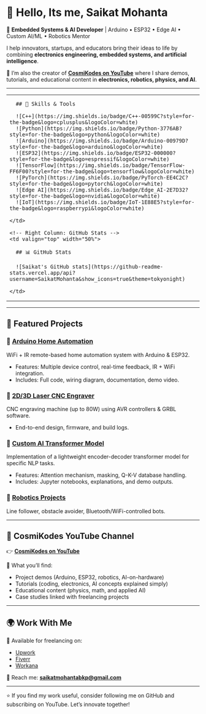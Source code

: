 # 👋 Hello, Its me, Saikat Mohanta 

🚀 **Embedded Systems & AI Developer** | Arduino • ESP32 • Edge AI • Custom AI/ML • Robotics Mentor  

I help innovators, startups, and educators bring their ideas to life by combining **electronics engineering, embedded systems, and artificial intelligence**.  

🔗 I’m also the creator of **[CosmiKodes on YouTube](https://www.youtube.com/@cosmikodes)** where I share demos, tutorials, and educational content in **electronics, robotics, physics, and AI**.  

--------------------------------------------------------------------------------------------------------------------------------------------------------------------------------

<table>
  <tr>
    <!-- Left Column: Skills & Tools -->
    <td valign="top" width="50%">

      ## 🔧 Skills & Tools  

      ![C++](https://img.shields.io/badge/C++-00599C?style=for-the-badge&logo=cplusplus&logoColor=white)  
      ![Python](https://img.shields.io/badge/Python-3776AB?style=for-the-badge&logo=python&logoColor=white)  
      ![Arduino](https://img.shields.io/badge/Arduino-00979D?style=for-the-badge&logo=arduino&logoColor=white)  
      ![ESP32](https://img.shields.io/badge/ESP32-000000?style=for-the-badge&logo=espressif&logoColor=white)  
      ![TensorFlow](https://img.shields.io/badge/TensorFlow-FF6F00?style=for-the-badge&logo=tensorflow&logoColor=white)  
      ![PyTorch](https://img.shields.io/badge/PyTorch-EE4C2C?style=for-the-badge&logo=pytorch&logoColor=white)  
      ![Edge AI](https://img.shields.io/badge/Edge_AI-2E7D32?style=for-the-badge&logo=nvidia&logoColor=white)  
      ![IoT](https://img.shields.io/badge/IoT-1E88E5?style=for-the-badge&logo=raspberrypi&logoColor=white)  

    </td>

    <!-- Right Column: GitHub Stats -->
    <td valign="top" width="50%">

      ## 📊 GitHub Stats  

      ![Saikat's GitHub stats](https://github-readme-stats.vercel.app/api?username=SaikatMohanta&show_icons=true&theme=tokyonight)

    </td>
  </tr>
</table>

--------------------------------------------------------------------------------------------------------------------------------------------------------------------------------

## 📂 Featured Projects  

### 🔹 [Arduino Home Automation](https://github.com/SaikatMohanta/Arduino-Home-Automation)  
WiFi + IR remote-based home automation system with Arduino & ESP32.  
- Features: Multiple device control, real-time feedback, IR + WiFi integration.  
- Includes: Full code, wiring diagram, documentation, demo video.  

### 🔹 [2D/3D Laser CNC Engraver](https://github.com/SaikatMohanta/Laser-CNC-Engraver)  
CNC engraving machine (up to 80W) using AVR controllers & GRBL software.  
- End-to-end design, firmware, and build logs.  

### 🔹 [Custom AI Transformer Model](https://github.com/SaikatMohanta/Custom-Transformer-LLM)  
Implementation of a lightweight encoder-decoder transformer model for specific NLP tasks.  
- Features: Attention mechanism, masking, Q-K-V database handling.  
- Includes: Jupyter notebooks, explanations, and demo outputs.  

### 🔹 [Robotics Projects](https://github.com/SaikatMohanta/Robotics-Collection)  
Line follower, obstacle avoider, Bluetooth/WiFi-controlled bots.  

--------------------------------------------------------------------------------------------------------------------------------------------------------------------------------

## 🎥 CosmiKodes YouTube Channel  

👉 [**CosmiKodes on YouTube**](https://www.youtube.com/@cosmikodes)  

🎯 What you’ll find:  
- Project demos (Arduino, ESP32, robotics, AI-on-hardware)  
- Tutorials (coding, electronics, AI concepts explained simply)  
- Educational content (physics, math, and applied AI)  
- Case studies linked with freelancing projects  

--------------------------------------------------------------------------------------------------------------------------------------------------------------------------------

## 🌍 Work With Me  

💼 Available for freelancing on:  
- [Upwork](https://www.upwork.com/)  
- [Fiverr](https://www.fiverr.com/)  
- [Workana](https://www.workana.com/)  

📩 Reach me: **saikatmohantabkp@gmail.com**  

--------------------------------------------------------------------------------------------------------------------------------------------------------------------------------

⭐ If you find my work useful, consider following me on GitHub and subscribing on YouTube. Let’s innovate together!  
